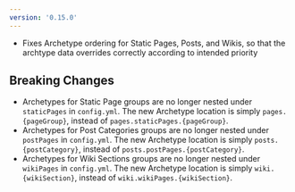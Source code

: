 ```yaml
---
version: '0.15.0'
---
```


- Fixes Archetype ordering for Static Pages, Posts, and Wikis, so that the archtype data overrides correctly according 
    to intended priority

## Breaking Changes

- Archetypes for Static Page groups are no longer nested under `staticPages` in `config.yml`. The new Archetype location 
    is simply `pages.{pageGroup}`, instead of `pages.staticPages.{pageGroup}`.
- Archetypes for Post Categories groups are no longer nested under `postPages` in `config.yml`. The new Archetype 
    location is simply `posts.{postCategory}`, instead of `posts.postPages.{postCategory}`.
- Archetypes for Wiki Sections groups are no longer nested under `wikiPages` in `config.yml`. The new Archetype location 
    is simply `wiki.{wikiSection}`, instead of `wiki.wikiPages.{wikiSection}`.
